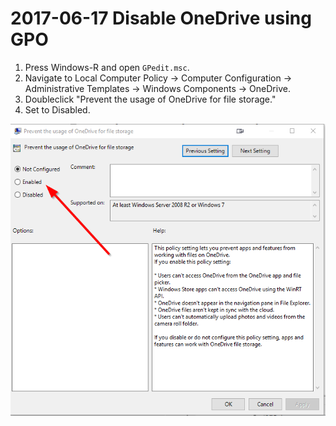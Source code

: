 # 2017-06-17 Disable OneDrive using GPO

1. Press Windows-R and open ```GPedit.msc```.
2. Navigate to Local Computer Policy -> Computer Configuration -> Administrative Templates -> Windows Components -> OneDrive.
3. Doubleclick "Prevent the usage of OneDrive for file storage."
4. Set to Disabled.

![OneDrive](OneDrive.png)
